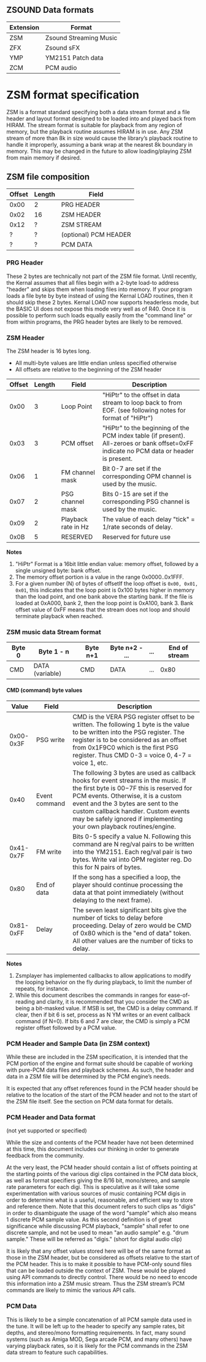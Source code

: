 ## ZSOUND Data formats

Extension|Format
---|---
ZSM | Zsound Streaming Music
ZFX | Zsound sFX
YMP | YM2151 Patch data
ZCM | PCM audio

# ZSM format specification

ZSM is a format standard specifying both a data stream format and a file header and layout format designed to be loaded into and played back from HIRAM. The stream format is suitable for playback from any region of memory, but the playback routine assumes HIRAM is in use. Any ZSM stream of more than 8k in size would cause the library’s playback routine to handle it improperly, assuming a bank wrap at the nearest 8k boundary in memory. This may be changed in the future to allow loading/playing ZSM from main memory if desired.

## ZSM file composition

Offset|Length|Field
--|--|--
0x00|2|PRG HEADER
0x02|16|ZSM HEADER
0x12|?|ZSM STREAM
?|?|(optional) PCM HEADER
?|?|PCM DATA

### PRG Header

These 2 bytes are technically not part of the ZSM file format. Until recently, the Kernal assumes that all files begin with a 2-byte load-to address "header" and skips them when loading files into memory. If your program loads a file byte by byte instead of using the Kernal LOAD routines, then it should skip these 2 bytes. Kernal LOAD now supports headerless mode, but the BASIC UI does not expose this mode very well as of R40. Once it is possible to perform such loads equally easily from the "command line" or from within programs, the PRG header bytes are likely to be removed.

### ZSM Header

The ZSM header is 16 bytes long.

- All multi-byte values are little endian unless specified otherwise
- All offsets are relative to the beginning of the ZSM header

Offset|Length|Field|Description
---|---|---|---
0x00|3|Loop Point|"HiPtr" to the offset in data stream to loop back to from EOF. (see following notes for format of "HiPtr")
0x03|3|PCM offset|"HiPtr" to the beginning of the PCM index table (if present). All-zeroes or bank offset=0xFF indicate no PCM data or header is present.
0x06|1|FM channel mask|Bit 0-7 are set if the corresponding OPM channel is used by the music.
0x07|2|PSG channel mask|Bits 0-15 are set if the corresponding PSG channel is used by the music.
0x09|2|Playback rate in Hz|The value of each delay "tick" = 1/rate seconds of delay.
0x0B|5|RESERVED|Reserved for future use

**Notes**

1. "HiPtr" Format is a 16bit little endian value: memory offset, followed by a single unsigned byte: bank offset.
2. The memory offset portion is a value in the range 0x0000..0x1FFF.
3. For a given number (N) of bytes of offsetIf the loop offset is `0x00, 0x01, 0x01`, this indicates that the loop point is 0x100 bytes higher in memory than the load point, and one bank above the starting bank. If the file is loaded at 0xA000, bank 2, then the loop point is 0xA100, bank 3. Bank offset value of 0xFF means that the stream does not loop and should terminate playback when reached.

### ZSM music data Stream format

Byte 0|Byte 1 - n|Byte n+1|Byte n+2 - ...|...|End of stream
---|---|---|---|---|---
CMD|DATA (variable)|CMD|DATA|...|0x80

#### CMD (command) byte values

Value|Field|Description
--|---|--
0x00-0x3F|PSG write|CMD is the VERA PSG register offset to be written. The following 1 byte is the value to be written into the PSG register. The register is to be considered as an offset from 0x1F9C0 which is the first PSG register. Thus CMD 0-3 = voice 0, 4-7 = voice 1, etc.
0x40|Event command|The following 3 bytes are used as callback hooks for event streams in the music. If the first byte is $00-$7F this is reserved for PCM events. Otherwise, it is a custom event and the 3 bytes are sent to the custom callback handler. Custom events may be safely ignored if implementing your own playback routines/engine.
|0x41-0x7F|FM write|Bits 0-5 specify a value N. Following this command are N reg/val pairs to be written into the YM2151. Each reg/val pair is two bytes. Write val into OPM register reg. Do this for N pairs of bytes.
0x80|End of data|If the song has a specified a loop, the player should continue processing the data at that point immediately (without delaying to the next frame).
0x81-0xFF|Delay|The seven least significant bits give the number of ticks to delay before proceeding. Delay of zero would be CMD of 0x80 which is the "end of data" token. All other values are the number of ticks to delay.

**Notes**

1. Zsmplayer has implemented callbacks to allow applications to modify the looping
behavior on the fly during playback, to limit the number of repeats, for instance.
2. While this document describes the commands in ranges for ease-of-reading and clarity, it is recommended that you consider the CMD as being a bit-masked value. If MSB is set, the CMD is a delay command. If clear, then if bit 6 is set, process as N YM writes or an event callback command (if N=0). If bits 6 and 7 are clear, the CMD is simply a PCM register offset followed by a PCM value.

### PCM Header and Sample Data (in ZSM context)

While these are included in the ZSM specification, it is intended that the PCM portion of the engine and format suite should be capable of working with pure-PCM data files and playback schemes. As such, the header and data in a ZSM file will be determined by the PCM engine’s needs.

It is expected that any offset references found in the PCM header should be relative to the location of the start of the PCM header and not to the start of the ZSM file itself. See the section on PCM data format for details.

### PCM Header and Data format

(not yet supported or specified)

While the size and contents of the PCM header have not been determined at this time, this document includes our thinking in order to generate feedback from the community.

At the very least, the PCM header should contain a list of offsets pointing at the starting points of the various digi clips contained in the PCM data block, as well as format specifiers giving the 8/16 bit, mono/stereo, and sample rate parameters for each digi. This is speculative as it will take some experimentation with various sources of music containing PCM digis in order to determine what is a useful, reasonable, and efficient way to store and reference them. Note that this document refers to such clips as "digis" in order to disambiguate the usage of the word "sample" which also means 1 discrete PCM sample value. As this second definition is of great significance while discussing PCM playback, "sample" shall refer to one discrete sample, and not be used to mean "an audio sample" e.g. "drum sample." These will be referred as "digis." (short for digital audio clip)

It is likely that any offset values stored here will be of the same format as those in the ZSM header, but be considered as offsets relative to the start of the PCM header. This is to make it possible to have PCM-only sound files that can be loaded outside the context of ZSM. These would be played using API commands to directly control. There would be no need to encode this information into a ZSM music stream. Thus the ZSM stream’s PCM commands are likely to mimic the various API calls.

### PCM Data

This is likely to be a simple concatenation of all PCM sample data used in the tune. It will be left up to the header to specify any sample rates, bit depths, and stereo/mono formatting requirements. In fact, many sound systems (such as Amiga MOD, Sega arcade PCM, and many others) have varying playback rates, so it is likely for the PCM commands in the ZSM data stream to feature such capabilities.
